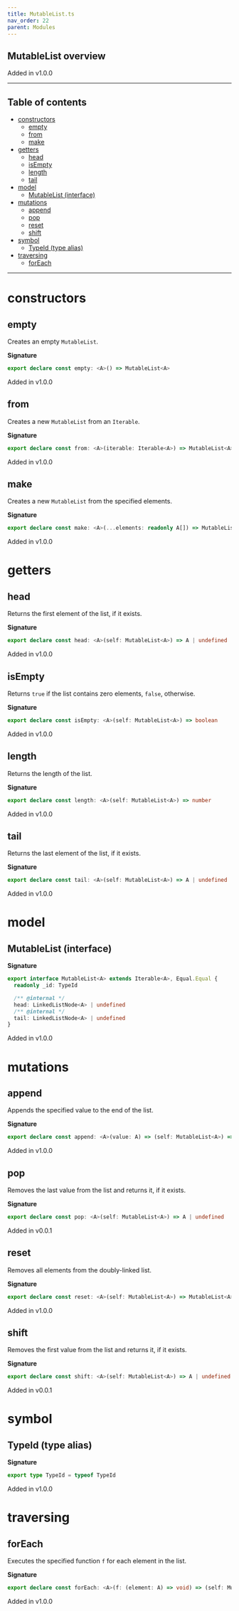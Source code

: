 ```yaml
---
title: MutableList.ts
nav_order: 22
parent: Modules
---
```


## MutableList overview

Added in v1.0.0

---

<h2 class="text-delta">Table of contents</h2>

- [constructors](#constructors)
  - [empty](#empty)
  - [from](#from)
  - [make](#make)
- [getters](#getters)
  - [head](#head)
  - [isEmpty](#isempty)
  - [length](#length)
  - [tail](#tail)
- [model](#model)
  - [MutableList (interface)](#mutablelist-interface)
- [mutations](#mutations)
  - [append](#append)
  - [pop](#pop)
  - [reset](#reset)
  - [shift](#shift)
- [symbol](#symbol)
  - [TypeId (type alias)](#typeid-type-alias)
- [traversing](#traversing)
  - [forEach](#foreach)

---

# constructors

## empty

Creates an empty `MutableList`.

**Signature**

```ts
export declare const empty: <A>() => MutableList<A>
```

Added in v1.0.0

## from

Creates a new `MutableList` from an `Iterable`.

**Signature**

```ts
export declare const from: <A>(iterable: Iterable<A>) => MutableList<A>
```

Added in v1.0.0

## make

Creates a new `MutableList` from the specified elements.

**Signature**

```ts
export declare const make: <A>(...elements: readonly A[]) => MutableList<A>
```

Added in v1.0.0

# getters

## head

Returns the first element of the list, if it exists.

**Signature**

```ts
export declare const head: <A>(self: MutableList<A>) => A | undefined
```

Added in v1.0.0

## isEmpty

Returns `true` if the list contains zero elements, `false`, otherwise.

**Signature**

```ts
export declare const isEmpty: <A>(self: MutableList<A>) => boolean
```

Added in v1.0.0

## length

Returns the length of the list.

**Signature**

```ts
export declare const length: <A>(self: MutableList<A>) => number
```

Added in v1.0.0

## tail

Returns the last element of the list, if it exists.

**Signature**

```ts
export declare const tail: <A>(self: MutableList<A>) => A | undefined
```

Added in v1.0.0

# model

## MutableList (interface)

**Signature**

```ts
export interface MutableList<A> extends Iterable<A>, Equal.Equal {
  readonly _id: TypeId

  /** @internal */
  head: LinkedListNode<A> | undefined
  /** @internal */
  tail: LinkedListNode<A> | undefined
}
```

Added in v1.0.0

# mutations

## append

Appends the specified value to the end of the list.

**Signature**

```ts
export declare const append: <A>(value: A) => (self: MutableList<A>) => MutableList<A>
```

Added in v1.0.0

## pop

Removes the last value from the list and returns it, if it exists.

**Signature**

```ts
export declare const pop: <A>(self: MutableList<A>) => A | undefined
```

Added in v0.0.1

## reset

Removes all elements from the doubly-linked list.

**Signature**

```ts
export declare const reset: <A>(self: MutableList<A>) => MutableList<A>
```

Added in v1.0.0

## shift

Removes the first value from the list and returns it, if it exists.

**Signature**

```ts
export declare const shift: <A>(self: MutableList<A>) => A | undefined
```

Added in v0.0.1

# symbol

## TypeId (type alias)

**Signature**

```ts
export type TypeId = typeof TypeId
```

Added in v1.0.0

# traversing

## forEach

Executes the specified function `f` for each element in the list.

**Signature**

```ts
export declare const forEach: <A>(f: (element: A) => void) => (self: MutableList<A>) => void
```

Added in v1.0.0

